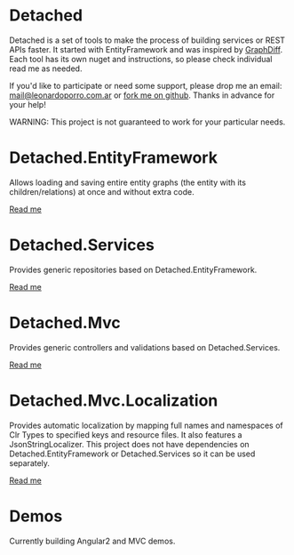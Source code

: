 # Detached
Detached is a set of tools to make the process of building services or REST APIs faster.
It started with EntityFramework and was inspired by [GraphDiff](https://github.com/refactorthis/GraphDiff).
Each tool has its own nuget and instructions, so please check individual read me as needed.

If you'd like to participate or need some support, please drop me an email: mail@leonardoporro.com.ar
or [fork me on github](https://github.com/leonardoporro/Detached/fork).
Thanks in advance for your help!

WARNING: This project is not guaranteed to work for your particular needs. 

# Detached.EntityFramework
Allows loading and saving entire entity graphs (the entity with its children/relations) at once and without extra code.

[Read me](./README-ENTITYFRAMEWORK.md)

# Detached.Services
Provides generic repositories based on Detached.EntityFramework.

[Read me](./README-SERVICES.md)

# Detached.Mvc
Provides generic controllers and validations based on Detached.Services. 

[Read me](./README-MVC.md)

# Detached.Mvc.Localization
Provides automatic localization by mapping full names and namespaces of Clr Types to specified keys and resource files.
It also features a JsonStringLocalizer.
This project does not have dependencies on Detached.EntityFramework or Detached.Services so it can be used separately.

[Read me](./README-MVC-LOCALIZATION.md)

# Demos
Currently building Angular2 and MVC demos.